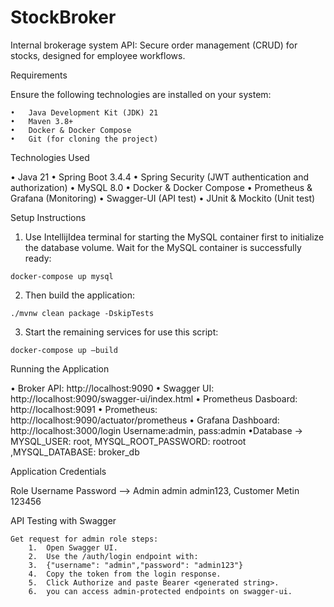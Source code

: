 # StockBroker
Internal brokerage system API: Secure order management (CRUD) for stocks, designed for employee workflows.

Requirements

  Ensure the following technologies are installed on your system:

    •	Java Development Kit (JDK) 21
    •	Maven 3.8+
    •	Docker & Docker Compose
    •	Git (for cloning the project)

Technologies Used

  •	Java 21
  •	Spring Boot 3.4.4
  •	Spring Security (JWT authentication and authorization)
  •	MySQL 8.0
  •	Docker & Docker Compose
  •	Prometheus & Grafana (Monitoring)
  •	Swagger-UI (API test)
  •	JUnit & Mockito (Unit test)

Setup Instructions

  1.	Use IntellijIdea terminal for starting the MySQL container first to initialize the database volume. Wait for the MySQL container is successfully ready:
  
    docker-compose up mysql
  
  2.	Then build the application:
  
    ./mvnw clean package -DskipTests
  
  3.	Start the remaining services for use this script:
  
    docker-compose up –build

Running the Application

  •	Broker API: http://localhost:9090
  •	Swagger UI: http://localhost:9090/swagger-ui/index.html
  •	Prometheus Dasboard: http://localhost:9091 
  •	Prometheus: http://localhost:9090/actuator/prometheus
  •	Grafana Dashboard: http://localhost:3000/login 
    Username:admin, pass:admin
  •Database -> MYSQL_USER: root, MYSQL_ROOT_PASSWORD: rootroot ,MYSQL_DATABASE: broker_db

Application Credentials

  Role Username Password --> Admin admin admin123, Customer Metin 123456
				
API Testing with Swagger

    Get request for admin role steps:
        1.	Open Swagger UI.
        2.	Use the /auth/login endpoint with:
        3.	{"username": "admin","password": "admin123"}
        4.	Copy the token from the login response.
        5.	Click Authorize and paste Bearer <generated string>.
        6.	you can access admin-protected endpoints on swagger-ui.
